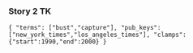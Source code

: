 ### Story 2 TK

`
{
    "terms": ["bust","capture"],
    "pub_keys":["new_york_times","los_angeles_times"],
    "clamps":{"start":1990,"end":2000}
}
`
